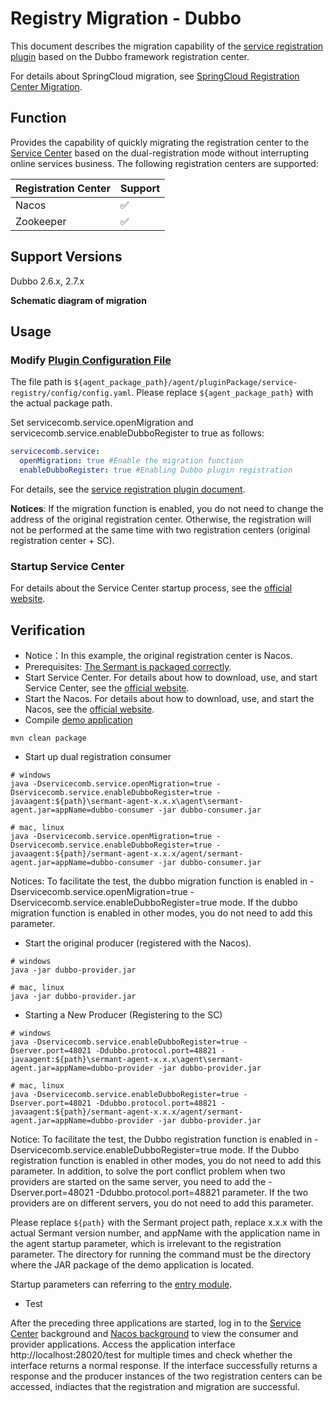 # Registry Migration - Dubbo

This document describes the migration capability of the [service registration plugin](https://github.com/huaweicloud/Sermant/tree/develop/sermant-plugins/sermant-service-registry) based on the Dubbo framework registration center.

For details about SpringCloud migration, see [SpringCloud Registration Center Migration](spring-cloud-registry-migiration.md).

## Function

Provides the capability of quickly migrating the registration center to the [Service Center](https://github.com/apache/servicecomb-service-center) based on the dual-registration mode without interrupting online services business. The following registration centers are supported:

| Registration Center | Support |
| --------- | -------- |
| Nacos     | ✅        |
| Zookeeper | ✅        |

## Support Versions

Dubbo 2.6.x, 2.7.x

**Schematic diagram of migration**

<MyImage src="/docs-img/sermant-register-migration-en.png"/>

## Usage

### Modify [Plugin Configuration File](https://github.com/huaweicloud/Sermant/tree/develop/sermant-plugins/sermant-service-registry/config/config.yaml)

The file path is `${agent_package_path}/agent/pluginPackage/service-registry/config/config.yaml`. Please replace `${agent_package_path}` with the actual package path.

Set servicecomb.service.openMigration and servicecomb.service.enableDubboRegister to true as follows:

```yaml
servicecomb.service:
  openMigration: true #Enable the migration function
  enableDubboRegister: true #Enabling Dubbo plugin registration
```

For details, see the [service registration plugin document](./README.md#modify-the-plugin-configuration-file-on-demand).

**Notices**: If the migration function is enabled, you do not need to change the address of the original registration center. Otherwise, the registration will not be performed at the same time with two registration centers (original registration center + SC).

### Startup Service Center

For details about the Service Center startup process, see the [official website](https://github.com/apache/servicecomb-service-center).

## Verification

- Notice：In this example, the original registration center is Nacos.
- Prerequisites: [The Sermant is packaged correctly](../../document/UserGuide/README.md#packaging-steps).
- Start Service Center. For details about how to download, use, and start Service Center, see the [official website](https://github.com/apache/servicecomb-service-center).
- Start the Nacos. For details about how to download, use, and start the Nacos, see the [official website](https://nacos.io/zh-cn/docs/quick-start.html).
- Compile [demo application](https://github.com/huaweicloud/Sermant/tree/develop/sermant-plugins/sermant-service-registry/demo-registry/demo-registry-dubbo)

```shell
mvn clean package
```

- Start up dual registration consumer

```shell
# windows
java -Dservicecomb.service.openMigration=true -Dservicecomb.service.enableDubboRegister=true -javaagent:${path}\sermant-agent-x.x.x\agent\sermant-agent.jar=appName=dubbo-consumer -jar dubbo-consumer.jar

# mac, linux
java -Dservicecomb.service.openMigration=true -Dservicecomb.service.enableDubboRegister=true -javaagent:${path}/sermant-agent-x.x.x/agent/sermant-agent.jar=appName=dubbo-consumer -jar dubbo-consumer.jar
```

Notices: To facilitate the test, the dubbo migration function is enabled in -Dservicecomb.service.openMigration=true -Dservicecomb.service.enableDubboRegister=true mode. If the dubbo migration function is enabled in other modes, you do not need to add this parameter.

- Start the original producer (registered with the Nacos).

```shell
# windows
java -jar dubbo-provider.jar

# mac, linux
java -jar dubbo-provider.jar
```

- Starting a New Producer (Registering to the SC)

```shell
# windows
java -Dservicecomb.service.enableDubboRegister=true -Dserver.port=48021 -Ddubbo.protocol.port=48821 -javaagent:${path}\sermant-agent-x.x.x\agent\sermant-agent.jar=appName=dubbo-provider -jar dubbo-provider.jar

# mac, linux
java -Dservicecomb.service.enableDubboRegister=true -Dserver.port=48021 -Ddubbo.protocol.port=48821 -javaagent:${path}/sermant-agent-x.x.x/agent/sermant-agent.jar=appName=dubbo-provider -jar dubbo-provider.jar
```

Notice: To facilitate the test, the Dubbo registration function is enabled in -Dservicecomb.service.enableDubboRegister=true mode. If the Dubbo registration function is enabled in other modes, you do not need to add this parameter. In addition, to solve the port conflict problem when two providers are started on the same server, you need to add the -Dserver.port=48021 -Ddubbo.protocol.port=48821 parameter. If the two providers are on different servers, you do not need to add this parameter.

Please replace `${path}` with the Sermant project path, replace x.x.x with the actual Sermant version number, and appName with the application name in the agent startup parameter, which is irrelevant to the registration parameter. The directory for running the command must be the directory where the JAR package of the demo application is located.

Startup parameters can referring to the [entry module](../../document/UserGuide/entrance.md#startup-parameters).

- Test

After the preceding three applications are started, log in to the [Service Center](http://127.0.0.1:30103/) background and [Nacos background](http://127.0.0.1:8848/nacos/index.html#/serviceManagement) to view the consumer and provider applications. Access the application interface http://localhost:28020/test for multiple times and check whether the interface returns a normal response. If the interface successfully returns a response and the producer instances of the two registration centers can be accessed, indiactes that the registration and migration are successful.